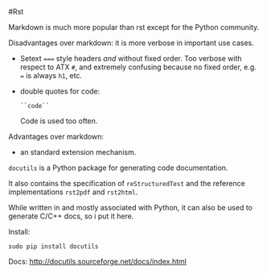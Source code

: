 #Rst

Markdown is much more popular than rst except for the Python community.

Disadvantages over markdown: it is more verbose in important use cases.

-   Setext `===` style headers *and* without fixed order. Too verbose with respect to ATX `#`, and extremely confusing because no fixed order, e.g. `=` is always `h1`, etc.

-   double quotes for code:

        ``code``

    Code is used too often.

Advantages over markdown:

-   an standard extension mechanism.

`docutils` is a Python package for generating code documentation.

It also contains the specification of `reStructuredTest` and the reference implementations `rst2pdf` and `rst2html`.

While written in and mostly associated with Python, it can also be used to generate C/C++ docs, so i put it here.

Install:

    sudo pip install docutils

Docs: <http://docutils.sourceforge.net/docs/index.html>
